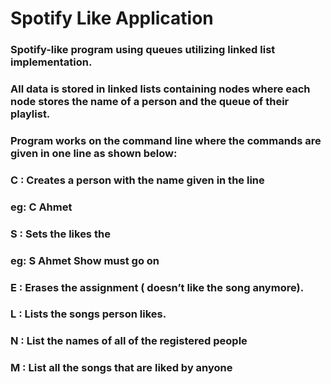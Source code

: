 # Spotify Like Application

### Spotify-like program using queues utilizing linked list implementation. 
### All data is stored in linked lists containing nodes where each node stores the name of a person and the queue of their playlist. 
### Program works on the command line where the commands are given in one line as shown below:
### C <Name> : Creates a person with the name given in the line
### eg: C Ahmet
### S <Name> <Song> : Sets the <Name> likes the <Song>
### eg: S Ahmet Show must go on
### E <Name> <Song> : Erases the assignment (<Name> doesn’t like the song anymore).
### L <Name> : Lists the songs person <Name> likes.
### N : List the names of all of the registered people
### M : List all the songs that are liked by anyone
